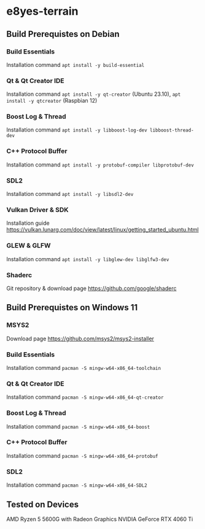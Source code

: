 # e8yes-terrain

## Build Prerequistes on Debian
### Build Essentials
Installation command `apt install -y build-essential`

### Qt & Qt Creator IDE
Installation command ```apt install -y qt-creator``` (Ubuntu 23.10), ```apt install -y qtcreator``` (Raspbian 12)

### Boost Log & Thread
Installation command ```apt install -y libboost-log-dev libboost-thread-dev```

### C++ Protocol Buffer
Installation command ```apt install -y protobuf-compiler libprotobuf-dev```

### SDL2
Installation command ```apt install -y libsdl2-dev```

### Vulkan Driver & SDK
Installation guide https://vulkan.lunarg.com/doc/view/latest/linux/getting_started_ubuntu.html

### GLEW & GLFW
Installation command ```apt install -y libglew-dev libglfw3-dev```

### Shaderc
Git repository & download page https://github.com/google/shaderc

## Build Prerequistes on Windows 11
### MSYS2
Download page https://github.com/msys2/msys2-installer

### Build Essentials
Installation command `pacman -S mingw-w64-x86_64-toolchain`

### Qt & Qt Creator IDE
Installation command `pacman -S mingw-w64-x86_64-qt-creator`

### Boost Log & Thread
Installation command `pacman -S mingw-w64-x86_64-boost`

### C++ Protocol Buffer
Installation command `pacman -S mingw-w64-x86_64-protobuf`

### SDL2
Installation command `pacman -S mingw-w64-x86_64-SDL2`

## Tested on Devices
AMD Ryzen 5 5600G with Radeon Graphics
NVIDIA GeForce RTX 4060 Ti
